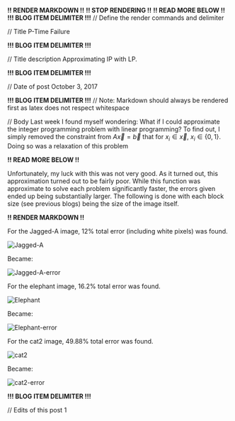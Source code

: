 **!! RENDER MARKDOWN !!**
**!! STOP RENDERING !!**
**!! READ MORE BELOW !!**
**!!! BLOG ITEM DELIMITER !!!**
// Define the render commands and delimiter

// Title
P-Time Failure

**!!! BLOG ITEM DELIMITER !!!**

// Title description
Approximating IP with LP.

**!!! BLOG ITEM DELIMITER !!!**

// Date of post 
October 3, 2017

**!!! BLOG ITEM DELIMITER !!!**
// Note: Markdown should always be rendered first as latex does not respect whitespace

// Body
Last week I found myself wondering: What if I could approximate the integer programming problem with linear programming? To find out, I simply removed the constraint from $A{\vec x}={\vec b}$ that for $x_i \in {\vec x}$, $x_i \in \{ 0, 1 \}$. Doing so was a relaxation of this problem

**!! READ MORE BELOW !!**

Unfortunately, my luck with this was not very good. As it turned out, this approximation turned out to be fairly poor. While this function was approximate to solve each problem significantly faster, the errors given ended up being substantially larger. The following is done with each block size (see previous blogs) being the size of the image itself.

**!! RENDER MARKDOWN !!**

For the Jagged-A image, 12% total error (including white pixels) was found.

![Jagged-A](https://zwimer.github.io/zwimer.com//SAT-Blog/Blogs/figs/P-Time-Fail/Jagged_A.bmp)

Became:

![Jagged-A-error](https://zwimer.github.io/zwimer.com//SAT-Blog/Blogs/figs/P-Time-Fail/Jagged_A_5_5.bmp)

For the elephant image, 16.2% total error was found.

![Elephant](https://zwimer.github.io/zwimer.com//SAT-Blog/Blogs/figs/P-Time-Fail/Elephant.bmp)

Became:

![Elephant-error](https://zwimer.github.io/zwimer.com//SAT-Blog/Blogs/figs/P-Time-Fail/Elephant_80_36.bmp)

For the cat2 image, 49.88% total error was found.

![cat2](https://zwimer.github.io/zwimer.com//SAT-Blog/Blogs/figs/P-Time-Fail/cat2.bmp)

Became:

![cat2-error](https://zwimer.github.io/zwimer.com//SAT-Blog/Blogs/figs/P-Time-Fail/cat2_72_36.bmp)

**!!! BLOG ITEM DELIMITER !!!**

// Edits of this post
1
